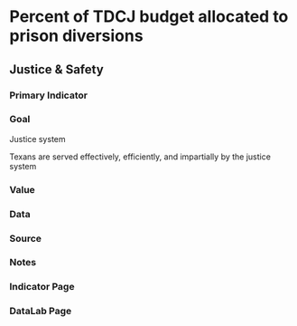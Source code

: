 # Percent of TDCJ budget allocated to prison diversions

## Justice & Safety

### Primary Indicator

### **Goal**

Justice system

Texans are served effectively, efficiently, and impartially by the justice system

### Value

### Data

### Source

### Notes



### Indicator Page



### DataLab Page